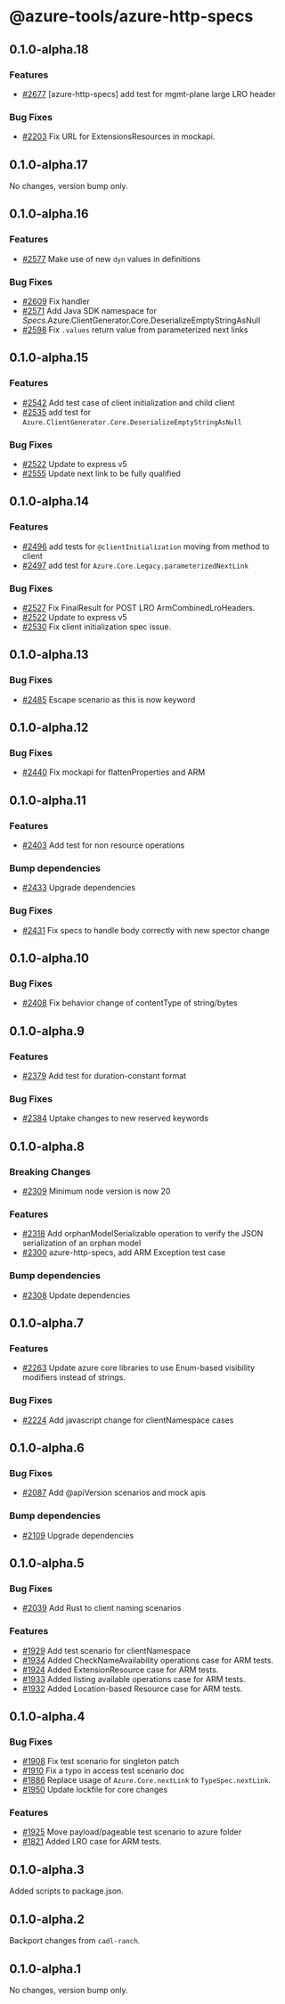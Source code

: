 # @azure-tools/azure-http-specs

## 0.1.0-alpha.18

### Features

- [#2677](https://github.com/Azure/typespec-azure/pull/2677) [azure-http-specs] add test for mgmt-plane large LRO header

### Bug Fixes

- [#2203](https://github.com/Azure/typespec-azure/pull/2203) Fix URL for ExtensionsResources in mockapi.


## 0.1.0-alpha.17

No changes, version bump only.

## 0.1.0-alpha.16

### Features

- [#2577](https://github.com/Azure/typespec-azure/pull/2577) Make use of new `dyn` values in definitions

### Bug Fixes

- [#2609](https://github.com/Azure/typespec-azure/pull/2609) Fix handler
- [#2571](https://github.com/Azure/typespec-azure/pull/2571) Add Java SDK namespace for _Specs_.Azure.ClientGenerator.Core.DeserializeEmptyStringAsNull
- [#2598](https://github.com/Azure/typespec-azure/pull/2598) Fix `.values` return value from parameterized next links


## 0.1.0-alpha.15

### Features

- [#2542](https://github.com/Azure/typespec-azure/pull/2542) Add test case of client initialization and child client
- [#2535](https://github.com/Azure/typespec-azure/pull/2535) add test for `Azure.ClientGenerator.Core.DeserializeEmptyStringAsNull`

### Bug Fixes

- [#2522](https://github.com/Azure/typespec-azure/pull/2522) Update to express v5
- [#2555](https://github.com/Azure/typespec-azure/pull/2555) Update next link to be fully qualified


## 0.1.0-alpha.14

### Features

- [#2496](https://github.com/Azure/typespec-azure/pull/2496) add tests for `@clientInitialization` moving from method to client
- [#2497](https://github.com/Azure/typespec-azure/pull/2497) add test for `Azure.Core.Legacy.parameterizedNextLink`

### Bug Fixes

- [#2527](https://github.com/Azure/typespec-azure/pull/2527) Fix FinalResult for POST LRO ArmCombinedLroHeaders.
- [#2522](https://github.com/Azure/typespec-azure/pull/2522) Update to express v5
- [#2530](https://github.com/Azure/typespec-azure/pull/2530) Fix client initialization spec issue.


## 0.1.0-alpha.13

### Bug Fixes

- [#2485](https://github.com/Azure/typespec-azure/pull/2485) Escape scenario as this is now keyword


## 0.1.0-alpha.12

### Bug Fixes

- [#2440](https://github.com/Azure/typespec-azure/pull/2440) Fix mockapi for flattenProperties and ARM


## 0.1.0-alpha.11

### Features

- [#2403](https://github.com/Azure/typespec-azure/pull/2403) Add test for non resource operations

### Bump dependencies

- [#2433](https://github.com/Azure/typespec-azure/pull/2433) Upgrade dependencies

### Bug Fixes

- [#2431](https://github.com/Azure/typespec-azure/pull/2431) Fix specs to handle body correctly with new spector change


## 0.1.0-alpha.10

### Bug Fixes

- [#2408](https://github.com/Azure/typespec-azure/pull/2408) Fix behavior change of contentType of string/bytes


## 0.1.0-alpha.9

### Features

- [#2379](https://github.com/Azure/typespec-azure/pull/2379) Add test for duration-constant format

### Bug Fixes

- [#2384](https://github.com/Azure/typespec-azure/pull/2384) Uptake changes to new reserved keywords


## 0.1.0-alpha.8

### Breaking Changes

- [#2309](https://github.com/Azure/typespec-azure/pull/2309) Minimum node version is now 20

### Features

- [#2318](https://github.com/Azure/typespec-azure/pull/2318) Add orphanModelSerializable operation to verify the JSON serialization of an orphan model
- [#2300](https://github.com/Azure/typespec-azure/pull/2300) azure-http-specs, add ARM Exception test case

### Bump dependencies

- [#2308](https://github.com/Azure/typespec-azure/pull/2308) Update dependencies


## 0.1.0-alpha.7

### Features

- [#2263](https://github.com/Azure/typespec-azure/pull/2263) Update azure core libraries to use Enum-based visibility modifiers instead of strings.

### Bug Fixes

- [#2224](https://github.com/Azure/typespec-azure/pull/2224) Add javascript change for clientNamespace cases


## 0.1.0-alpha.6

### Bug Fixes

- [#2087](https://github.com/Azure/typespec-azure/pull/2087) Add @apiVersion scenarios and mock apis

### Bump dependencies

- [#2109](https://github.com/Azure/typespec-azure/pull/2109) Upgrade dependencies


## 0.1.0-alpha.5

### Bug Fixes

- [#2039](https://github.com/Azure/typespec-azure/pull/2039) Add Rust to client naming scenarios

### Features

- [#1929](https://github.com/Azure/typespec-azure/pull/1929) Add test scenario for clientNamespace
- [#1934](https://github.com/Azure/typespec-azure/pull/1934) Added CheckNameAvailability operations case for ARM tests.
- [#1924](https://github.com/Azure/typespec-azure/pull/1924) Added ExtensionResource case for ARM tests.
- [#1933](https://github.com/Azure/typespec-azure/pull/1933) Added listing available operations case for ARM tests.
- [#1932](https://github.com/Azure/typespec-azure/pull/1932) Added Location-based Resource case for ARM tests.


## 0.1.0-alpha.4

### Bug Fixes

- [#1908](https://github.com/Azure/typespec-azure/pull/1908) Fix test scenario for singleton patch
- [#1910](https://github.com/Azure/typespec-azure/pull/1910) Fix a typo in access test scenario doc
- [#1886](https://github.com/Azure/typespec-azure/pull/1886) Replace usage of  `Azure.Core.nextLink`  to `TypeSpec.nextLink`.
- [#1950](https://github.com/Azure/typespec-azure/pull/1950) Update lockfile for core changes

### Features

- [#1925](https://github.com/Azure/typespec-azure/pull/1925) Move payload/pageable test scenario to azure folder
- [#1821](https://github.com/Azure/typespec-azure/pull/1821) Added LRO case for ARM tests.


## 0.1.0-alpha.3

Added scripts to package.json.

## 0.1.0-alpha.2

Backport changes from `cadl-ranch`.

## 0.1.0-alpha.1

No changes, version bump only.
